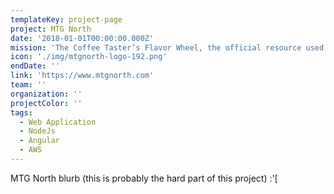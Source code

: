 ```yaml
---
templateKey: project-page
project: MTG North
date: '2018-01-01T00:00:00.000Z'
mission: 'The Coffee Taster’s Flavor Wheel, the official resource used by coffee tasters, has been revised for the first time this year.'
icon: './img/mtgnorth-logo-192.png'
endDate: ''
link: 'https://www.mtgnorth.com'
team: ''
organization: ''
projectColor: ''
tags:
  - Web Application
  - NodeJs
  - Angular
  - AWS
---
```


MTG North blurb (this is probably the hard part of this project) :'[
